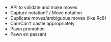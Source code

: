- API to validate and make moves
- Capture notation? / Move notation
- Duplicate moves/ambiguous moves (like Rc8)
- Can/Can't castle appropriately
- Pawn promotion
- Pawn en passant

